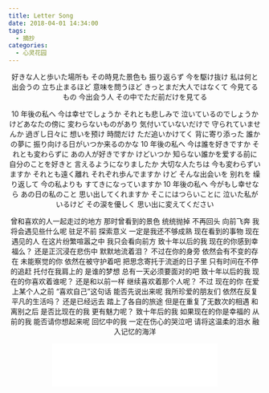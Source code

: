 ```yaml
---
title: Letter Song
date: 2018-04-01 14:34:00
tags:
  - 摘抄
categories:
  - 心灵花园
---
```

<center>
好きな人と歩いた場所も
その時見た景色も
振り返らず 今を駆け抜け
私は何と出会うの
立ち止まるほど
意味を問うほど
きっとまだ大人ではなくて
今見てるもの
今出会う人
その中でただ前だけを見てる

<!-- more -->

10 年後の私へ
今は幸せでしょうか
それとも悲しみで
泣いているのでしょうか
けどあなたの傍に
変わらないものがあり
気付いていないだけで
守られていませんか
過ぎし日々に 想いを预け
時間だけ ただ追いかけてく
背に寄り添った 誰かの夢に
振り向ける日がいつか来るのかな
10 年後の私へ
今は誰を好きですか
それとも変わらずに
あの人が好きですか
けどいつか
知らない誰かを爱する前に
自分のことを好きと
言えるようになりましたか
大切な人たちは
今も変わらずいますか
それとも遠く離れ
それぞれ歩んでますか
けど そんな出会いを
别れを 缲り返して
今の私よりも
すてきになっていますか
10 年後の私へ
今がもし幸せなら
あの日の私のこと
思い出してくれますか
そこにはつらいことに
泣いた私がいるけど
その涙を優しく
思い出に変えてください

曾和喜欢的人一起走过的地方
那时曾看到的景色
统统抛掉 不再回头 向前飞奔
我将会遇见些什么呢
驻足不前
探索意义
一定是我还不够成熟
现在看到的事物
现在遇见的人
在这片纷繁喧嚣之中 我只会看向前方
致十年以后的我
现在的你感到幸福么？
还是正沉浸在悲伤中
默默地流着泪？
不过在你的身旁
依然会有不变的存在
未能察觉的你
依然在被守护着吧
把思念寄托于流逝的日子里
只有时间在不停的追赶
托付在我肩上的 是谁的梦想
总有一天必须要面对的吧
致十年以后的我
现在的你喜欢着谁呢？
还是和以前一样
继续喜欢着那个人呢？
不过 现在的你
在爱上某个人之前
“喜欢自己”这句话
能否先说出来呢
我所珍爱的朋友们
依然在反复平凡的生活吗？
还是已经远去
踏上了各自的旅途
但是在重复了无数次的相遇
和离别之后
是否比现在的我
更有魅力呢？
致十年后的我
如果现在的你是幸福的
从前的我
能否请你想起来呢
回忆中的我
一定在伤心的哭泣吧
请将这温柔的泪水
融入记忆的海洋
<iframe frameborder="no" border="0" marginwidth="0" marginheight="0" width=330 height=86 src="//music.163.com/outchain/player?type=2&id=27571001&auto=1&height=66"></iframe>

